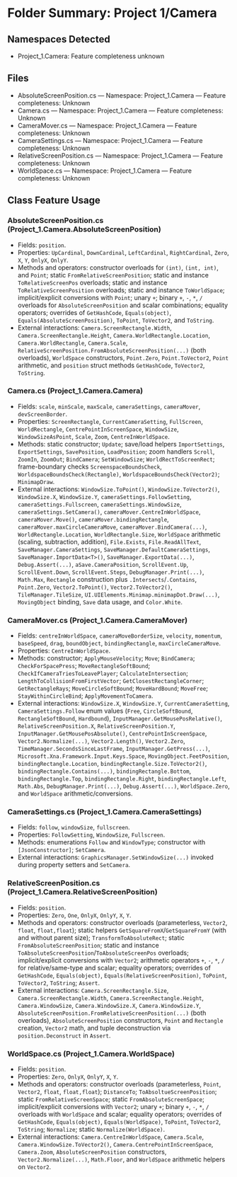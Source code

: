 # Folder Summary: Project 1/Camera
## Namespaces Detected
- Project_1.Camera: Feature completeness unknown
## Files
- AbsoluteScreenPosition.cs — Namespace: Project_1.Camera — Feature completeness: Unknown
- Camera.cs — Namespace: Project_1.Camera — Feature completeness: Unknown
- CameraMover.cs — Namespace: Project_1.Camera — Feature completeness: Unknown
- CameraSettings.cs — Namespace: Project_1.Camera — Feature completeness: Unknown
- RelativeScreenPosition.cs — Namespace: Project_1.Camera — Feature completeness: Unknown
- WorldSpace.cs — Namespace: Project_1.Camera — Feature completeness: Unknown

## Class Feature Usage
### AbsoluteScreenPosition.cs (Project_1.Camera.AbsoluteScreenPosition)
- Fields: `position`.
- Properties: `UpCardinal`, `DownCardinal`, `LeftCardinal`, `RightCardinal`, `Zero`, `X`, `Y`, `OnlyX`, `OnlyY`.
- Methods and operators: constructor overloads for `(int)`, `(int, int)`, and `Point`; static `FromRelativeScreenPosition`; static and instance `ToRelativeScreenPos` overloads; static and instance `ToRelativeScreenPosition` overloads; static and instance `ToWorldSpace`; implicit/explicit conversions with `Point`; unary `+`; binary `+`, `-`, `*`, `/` overloads for `AbsoluteScreenPosition` and scalar combinations; equality operators; overrides of `GetHashCode`, `Equals(object)`, `Equals(AbsoluteScreenPosition)`, `ToPoint`, `ToVector2`, and `ToString`.
- External interactions: `Camera.ScreenRectangle.Width`, `Camera.ScreenRectangle.Height`, `Camera.WorldRectangle.Location`, `Camera.WorldRectangle`, `Camera.Scale`, `RelativeScreenPosition.FromAbsoluteScreenPosition(...)` (both overloads), `WorldSpace` constructors, `Point.Zero`, `Point.ToVector2`, `Point` arithmetic, and `position` struct methods `GetHashCode`, `ToVector2`, `ToString`.

### Camera.cs (Project_1.Camera.Camera)
- Fields: `scale`, `minScale`, `maxScale`, `cameraSettings`, `cameraMover`, `devScreenBorder`.
- Properties: `ScreenRectangle`, `CurrentCameraSetting`, `FullScreen`, `WorldRectangle`, `CentrePointInScreenSpace`, `WindowSize`, `WindowSizeAsPoint`, `Scale`, `Zoom`, `CentreInWorldSpace`.
- Methods: static constructor; `Update`; save/load helpers `ImportSettings`, `ExportSettings`, `SavePosition`, `LoadPosition`; zoom handlers `Scroll`, `ZoomIn`, `ZoomOut`; `BindCamera`; `SetWindowSize`; `WorldRectToScreenRect`; frame-boundary checks `ScreenspaceBoundsCheck`, `WorldspaceBoundsCheck(Rectangle)`, `WorldspaceBoundsCheck(Vector2)`; `MinimapDraw`.
- External interactions: `WindowSize.ToPoint()`, `WindowSize.ToVector2()`, `WindowSize.X`, `WindowSize.Y`, `cameraSettings.FollowSetting`, `cameraSettings.Fullscreen`, `cameraSettings.WindowSize`, `cameraSettings.SetCamera()`, `cameraMover.CentreInWorldSpace`, `cameraMover.Move()`, `cameraMover.bindingRectangle`, `cameraMover.maxCircleCameraMove`, `cameraMover.BindCamera(...)`, `WorldRectangle.Location`, `WorldRectangle.Size`, `WorldSpace` arithmetic (scaling, subtraction, addition), `File.Exists`, `File.ReadAllText`, `SaveManager.CameraSettings`, `SaveManager.DefaultCameraSettings`, `SaveManager.ImportData<T>()`, `SaveManager.ExportData(...)`, `Debug.Assert(...)`, `aSave.CameraPosition`, `ScrollEvent.Up`, `ScrollEvent.Down`, `ScrollEvent.Steps`, `DebugManager.Print(...)`, `Math.Max`, `Rectangle` construction plus `.Intersects`/`.Contains`, `Point.Zero`, `Vector2.ToPoint()`, `Vector2.ToVector2()`, `TileManager.TileSize`, `UI.UIElements.Minimap.minimapDot.Draw(...)`, `MovingObject` binding, `Save` data usage, and `Color.White`.

### CameraMover.cs (Project_1.Camera.CameraMover)
- Fields: `centreInWorldSpace`, `cameraMoveBorderSize`, `velocity`, `momentum`, `baseSpeed`, `drag`, `boundObject`, `bindingRectangle`, `maxCircleCameraMove`.
- Properties: `CentreInWorldSpace`.
- Methods: constructor; `ApplyMouseVelocity`; `Move`; `BindCamera`; `CheckForSpacePress`; `MoveRectangleSoftBound`; `CheckIfCameraTriesToLeavePlayer`; `CalculateIntersection`; `LengthToCollisionFromFirstVector`; `GetClosestRectangleCorner`; `GetRectangleRays`; `MoveCircleSoftBound`; `MoveHardBound`; `MoveFree`; `StayWithinCircleBind`; `ApplyMovementToCamera`.
- External interactions: `WindowSize.X`, `WindowSize.Y`, `CurrentCameraSetting`, `CameraSettings.Follow` enum values (`Free`, `CircleSoftBound`, `RectangleSoftBound`, `Hardbound`), `InputManager.GetMousePosRelative()`, `RelativeScreenPosition.X`, `RelativeScreenPosition.Y`, `InputManager.GetMousePosAbsolute()`, `CentrePointInScreenSpace`, `Vector2.Normalize(...)`, `Vector2.Length()`, `Vector2.Zero`, `TimeManager.SecondsSinceLastFrame`, `InputManager.GetPress(...)`, `Microsoft.Xna.Framework.Input.Keys.Space`, `MovingObject.FeetPosition`, `bindingRectangle.Location`, `bindingRectangle.Size.ToVector2()`, `bindingRectangle.Contains(...)`, `bindingRectangle.Bottom`, `bindingRectangle.Top`, `bindingRectangle.Right`, `bindingRectangle.Left`, `Math.Abs`, `DebugManager.Print(...)`, `Debug.Assert(...)`, `WorldSpace.Zero`, and `WorldSpace` arithmetic/conversions.

### CameraSettings.cs (Project_1.Camera.CameraSettings)
- Fields: `follow`, `windowSize`, `fullscreen`.
- Properties: `FollowSetting`, `WindowSize`, `Fullscreen`.
- Methods: enumerations `Follow` and `WindowType`; constructor with `[JsonConstructor]`; `SetCamera`.
- External interactions: `GraphicsManager.SetWindowSize(...)` invoked during property setters and `SetCamera`.

### RelativeScreenPosition.cs (Project_1.Camera.RelativeScreenPosition)
- Fields: `position`.
- Properties: `Zero`, `One`, `OnlyX`, `OnlyY`, `X`, `Y`.
- Methods and operators: constructor overloads (parameterless, `Vector2`, `float`, `float,float`); static helpers `GetSquareFromX`/`GetSquareFromY` (with and without parent size); `TransformToAbsoluteRect`; static `FromAbsoluteScreenPosition`; static and instance `ToAbsoluteScreenPosition`/`ToAbsoluteScreenPos` overloads; implicit/explicit conversions with `Vector2`; arithmetic operators `+`, `-`, `*`, `/` for relative/same-type and scalar; equality operators; overrides of `GetHashCode`, `Equals(object)`, `Equals(RelativeScreenPosition)`, `ToPoint`, `ToVector2`, `ToString`; `Assert`.
- External interactions: `Camera.ScreenRectangle.Size`, `Camera.ScreenRectangle.Width`, `Camera.ScreenRectangle.Height`, `Camera.WindowSize`, `Camera.WindowSize.X`, `Camera.WindowSize.Y`, `AbsoluteScreenPosition.FromRelativeScreenPosition(...)` (both overloads), `AbsoluteScreenPosition` constructors, `Point` and `Rectangle` creation, `Vector2` math, and tuple deconstruction via `position.Deconstruct` in `Assert`.

### WorldSpace.cs (Project_1.Camera.WorldSpace)
- Fields: `position`.
- Properties: `Zero`, `OnlyX`, `OnlyY`, `X`, `Y`.
- Methods and operators: constructor overloads (parameterless, `Point`, `Vector2`, `float`, `float,float`); `DistanceTo`; `ToAbsoltueScreenPosition`; static `FromRelativeScreenSpace`; static `FromAbsoluteScreenSpace`; implicit/explicit conversions with `Vector2`; unary `+`; binary `+`, `-`, `*`, `/` overloads with `WorldSpace` and scalar; equality operators; overrides of `GetHashCode`, `Equals(object)`, `Equals(WorldSpace)`, `ToPoint`, `ToVector2`, `ToString`; `Normalize`; static `Normalize(WorldSpace)`.
- External interactions: `Camera.CentreInWorldSpace`, `Camera.Scale`, `Camera.WindowSize.ToVector2()`, `Camera.CentrePointInScreenSpace`, `Camera.Zoom`, `AbsoluteScreenPosition` constructors, `Vector2.Normalize(...)`, `Math.Floor`, and `WorldSpace` arithmetic helpers on `Vector2`.
